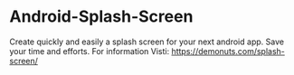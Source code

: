 # Android-Splash-Screen
Create quickly and easily a splash screen for your next android app. Save your time and efforts. For information Visti:  https://demonuts.com/splash-screen/
